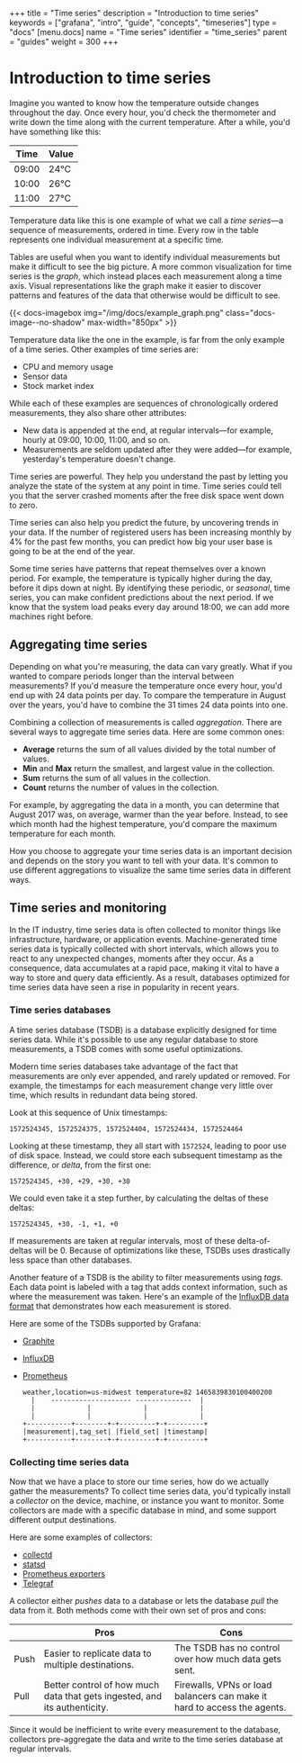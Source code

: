 +++
title = "Time series"
description = "Introduction to time series"
keywords = ["grafana", "intro", "guide", "concepts", "timeseries"]
type = "docs"
[menu.docs]
name = "Time series"
identifier = "time_series"
parent = "guides"
weight = 300
+++

# Introduction to time series

Imagine you wanted to know how the temperature outside changes throughout the day. Once every hour, you'd check the thermometer and write down the time along with the current temperature. After a while, you'd have something like this:

| Time  | Value |
| ----- | ----- |
| 09:00 | 24°C  |
| 10:00 | 26°C  |
| 11:00 | 27°C  |

Temperature data like this is one example of what we call a *time series*—a sequence of measurements, ordered in time. Every row in the table represents one individual measurement at a specific time.

Tables are useful when you want to identify individual measurements but make it difficult to see the big picture. A more common visualization for time series is the _graph_, which instead places each measurement along a time axis. Visual representations like the graph make it easier to discover patterns and features of the data that otherwise would be difficult to see.

{{< docs-imagebox img="/img/docs/example_graph.png" class="docs-image--no-shadow" max-width="850px" >}}

Temperature data like the one in the example, is far from the only example of a time series. Other examples of time series are:

- CPU and memory usage
- Sensor data
- Stock market index

While each of these examples are sequences of chronologically ordered measurements, they also share other attributes:

- New data is appended at the end, at regular intervals—for example, hourly at 09:00, 10:00, 11:00, and so on.
- Measurements are seldom updated after they were added—for example, yesterday's temperature doesn't change.

Time series are powerful. They help you understand the past by letting you analyze the state of the system at any point in time. Time series could tell you that the server crashed moments after the free disk space went down to zero. 

Time series can also help you predict the future, by uncovering trends in your data. If the number of registered users has been increasing monthly by 4% for the past few months, you can predict how big your user base is going to be at the end of the year.

Some time series have patterns that repeat themselves over a known period. For example, the temperature is typically higher during the day, before it dips down at night. By identifying these periodic, or _seasonal_, time series, you can make confident predictions about the next period. If we know that the system load peaks every day around 18:00, we can add more machines right before.

## Aggregating time series

Depending on what you're measuring, the data can vary greatly. What if you wanted to compare periods longer than the interval between measurements? If you'd measure the temperature once every hour, you'd end up with 24 data points per day. To compare the temperature in August over the years, you'd have to combine the 31 times 24 data points into one.

Combining a collection of measurements is called _aggregation_. There are several ways to aggregate time series data. Here are some common ones:

- **Average** returns the sum of all values divided by the total number of values.
- **Min** and **Max** return the smallest, and largest value in the collection.
- **Sum** returns the sum of all values in the collection.
- **Count** returns the number of values in the collection.

For example, by aggregating the data in a month, you can determine that August 2017 was, on average, warmer than the year before. Instead, to see which month had the highest temperature, you'd compare the maximum temperature for each month.

How you choose to aggregate your time series data is an important decision and depends on the story you want to tell with your data. It's common to use different aggregations to visualize the same time series data in different ways.

## Time series and monitoring

In the IT industry, time series data is often collected to monitor things like infrastructure, hardware, or application events. Machine-generated time series data is typically collected with short intervals, which allows you to react to any unexpected changes, moments after they occur. As a consequence, data accumulates at a rapid pace, making it vital to have a way to store and query data efficiently. As a result, databases optimized for time series data have seen a rise in popularity in recent years.

### Time series databases

A time series database (TSDB) is a database explicitly designed for time series data. While it's possible to use any regular database to store measurements, a TSDB comes with some useful optimizations. 

Modern time series databases take advantage of the fact that measurements are only ever appended, and rarely updated or removed. For example, the timestamps for each measurement change very little over time, which results in redundant data being stored. 

Look at this sequence of Unix timestamps:

```
1572524345, 1572524375, 1572524404, 1572524434, 1572524464
```

Looking at these timestamp, they all start with `1572524`, leading to poor use of disk space. Instead, we could store each subsequent timestamp as the difference, or _delta_, from the first one:

```
1572524345, +30, +29, +30, +30
```

We could even take it a step further, by calculating the deltas of these deltas:

```
1572524345, +30, -1, +1, +0
```

If measurements are taken at regular intervals, most of these delta-of-deltas will be 0. Because of optimizations like these, TSDBs uses drastically less space than other databases.

Another feature of a TSDB is the ability to filter measurements using _tags_. Each data point is labeled with a tag that adds context information, such as where the measurement was taken. Here's an example of the [InfluxDB data format](https://docs.influxdata.com/influxdb/v1.7/write_protocols/line_protocol_tutorial/#syntax) that demonstrates how each measurement is stored.

Here are some of the TSDBs supported by Grafana:

- [Graphite](https://graphiteapp.org/)
- [InfluxDB](https://www.influxdata.com/products/influxdb-overview/)
- [Prometheus](https://prometheus.io/)

    ```
    weather,location=us-midwest temperature=82 1465839830100400200
      |    -------------------- --------------  |
      |             |             |             |
      |             |             |             |
    +-----------+--------+-+---------+-+---------+
    |measurement|,tag_set| |field_set| |timestamp|
    +-----------+--------+-+---------+-+---------+
    ```

### Collecting time series data

Now that we have a place to store our time series, how do we actually gather the measurements? To collect time series data, you'd typically install a _collector_ on the device, machine, or instance you want to monitor. Some collectors are made with a specific database in mind, and some support different output destinations.

Here are some examples of collectors:

- [collectd](https://collectd.org/)
- [statsd](https://github.com/statsd/statsd)
- [Prometheus exporters](https://prometheus.io/docs/instrumenting/exporters/)
- [Telegraf](https://github.com/influxdata/telegraf)

A collector either _pushes_ data to a database or lets the database _pull_ the data from it. Both methods come with their own set of pros and cons:

|      | Pros                                                         | Cons                                                         |
| ---- | ------------------------------------------------------------ | ------------------------------------------------------------ |
| Push | Easier to replicate data to multiple destinations.           | The TSDB has no control over how much data gets sent.        |
| Pull | Better control of how much data that gets ingested, and its authenticity. | Firewalls, VPNs or load balancers can make it hard to access the agents. |

Since it would be inefficient to write every measurement to the database, collectors pre-aggregate the data and write to the time series database at regular intervals.
